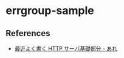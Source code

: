 # errgroup-sample

## References
- [最近よく書く HTTP サーバ基礎部分 \- あれ](https://tennashi.hatenablog.com/entry/2019/12/13/010938)